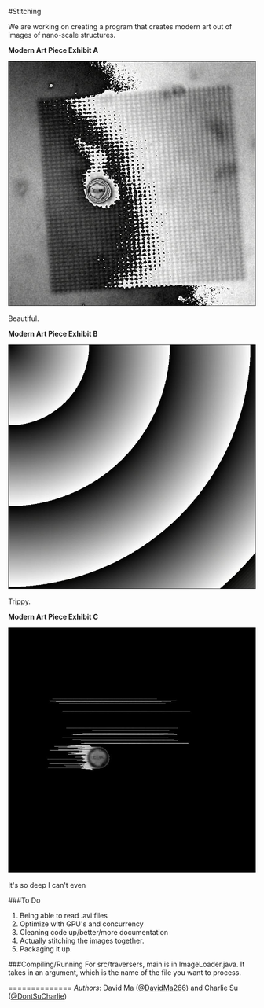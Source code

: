 #Stitching

We are working on creating a program that creates modern art out of images of nano-scale structures.

**Modern Art Piece Exhibit A**

![Modern Art Piece Exhibit A](https://raw.githubusercontent.com/DavidMa266/Stitching/master/exhibits/Exhibit_A.jpg)

Beautiful.

**Modern Art Piece Exhibit B**

![Modern Art Piece Exhibit B](https://raw.githubusercontent.com/DavidMa266/Stitching/master/exhibits/Exhibit_B.jpg)

Trippy.

**Modern Art Piece Exhibit C**

![Modern Art Piece Exhibit C](https://raw.githubusercontent.com/DavidMa266/Stitching/master/exhibits/Exhibit_C.jpg)

It's so deep I can't even

###To Do
1. Being able to read .avi files
2. Optimize with GPU's and concurrency
3. Cleaning code up/better/more documentation
4. Actually stitching the images together.
5. Packaging it up.

###Compiling/Running
For src/traversers, main is in ImageLoader.java. It takes in an argument, which is the name of the file you want to process.

==============
*Authors*: David Ma ([@DavidMa266](http://github.com/DavidMa266)) and Charlie Su ([@DontSuCharlie](http://github.com/DontSuCharlie))
